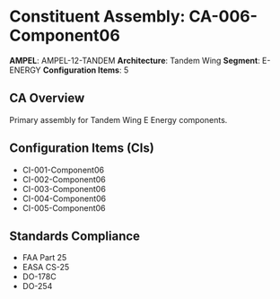 # Constituent Assembly: CA-006-Component06

**AMPEL**: AMPEL-12-TANDEM
**Architecture**: Tandem Wing
**Segment**: E-ENERGY
**Configuration Items**: 5

## CA Overview
Primary assembly for Tandem Wing E Energy components.

## Configuration Items (CIs)
- CI-001-Component06
- CI-002-Component06
- CI-003-Component06
- CI-004-Component06
- CI-005-Component06

## Standards Compliance
- FAA Part 25
- EASA CS-25
- DO-178C
- DO-254
